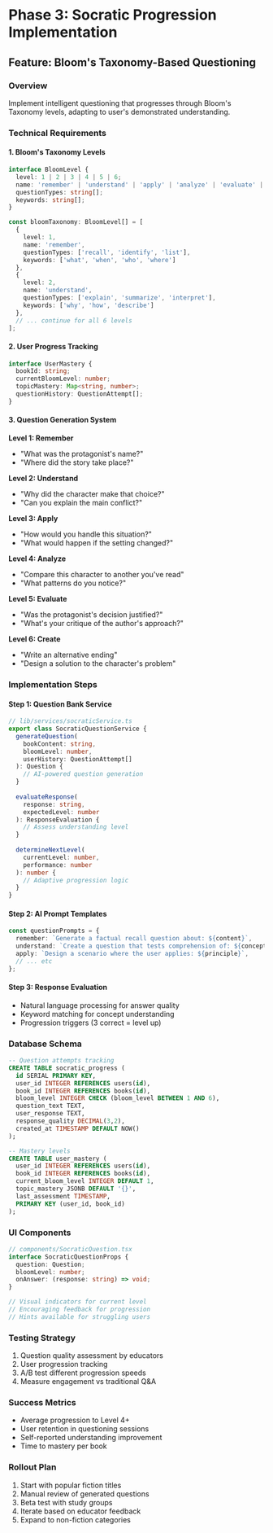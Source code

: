 # Phase 3: Socratic Progression Implementation

## Feature: Bloom's Taxonomy-Based Questioning

### Overview
Implement intelligent questioning that progresses through Bloom's Taxonomy levels, adapting to user's demonstrated understanding.

### Technical Requirements

#### 1. Bloom's Taxonomy Levels
```typescript
interface BloomLevel {
  level: 1 | 2 | 3 | 4 | 5 | 6;
  name: 'remember' | 'understand' | 'apply' | 'analyze' | 'evaluate' | 'create';
  questionTypes: string[];
  keywords: string[];
}

const bloomTaxonomy: BloomLevel[] = [
  {
    level: 1,
    name: 'remember',
    questionTypes: ['recall', 'identify', 'list'],
    keywords: ['what', 'when', 'who', 'where']
  },
  {
    level: 2,
    name: 'understand',
    questionTypes: ['explain', 'summarize', 'interpret'],
    keywords: ['why', 'how', 'describe']
  },
  // ... continue for all 6 levels
];
```

#### 2. User Progress Tracking
```typescript
interface UserMastery {
  bookId: string;
  currentBloomLevel: number;
  topicMastery: Map<string, number>;
  questionHistory: QuestionAttempt[];
}
```

#### 3. Question Generation System

**Level 1: Remember**
- "What was the protagonist's name?"
- "Where did the story take place?"

**Level 2: Understand**
- "Why did the character make that choice?"
- "Can you explain the main conflict?"

**Level 3: Apply**
- "How would you handle this situation?"
- "What would happen if the setting changed?"

**Level 4: Analyze**
- "Compare this character to another you've read"
- "What patterns do you notice?"

**Level 5: Evaluate**
- "Was the protagonist's decision justified?"
- "What's your critique of the author's approach?"

**Level 6: Create**
- "Write an alternative ending"
- "Design a solution to the character's problem"

### Implementation Steps

#### Step 1: Question Bank Service
```typescript
// lib/services/socraticService.ts
export class SocraticQuestionService {
  generateQuestion(
    bookContent: string,
    bloomLevel: number,
    userHistory: QuestionAttempt[]
  ): Question {
    // AI-powered question generation
  }
  
  evaluateResponse(
    response: string,
    expectedLevel: number
  ): ResponseEvaluation {
    // Assess understanding level
  }
  
  determineNextLevel(
    currentLevel: number,
    performance: number
  ): number {
    // Adaptive progression logic
  }
}
```

#### Step 2: AI Prompt Templates
```typescript
const questionPrompts = {
  remember: `Generate a factual recall question about: ${content}`,
  understand: `Create a question that tests comprehension of: ${concept}`,
  apply: `Design a scenario where the user applies: ${principle}`,
  // ... etc
};
```

#### Step 3: Response Evaluation
- Natural language processing for answer quality
- Keyword matching for concept understanding
- Progression triggers (3 correct = level up)

### Database Schema
```sql
-- Question attempts tracking
CREATE TABLE socratic_progress (
  id SERIAL PRIMARY KEY,
  user_id INTEGER REFERENCES users(id),
  book_id INTEGER REFERENCES books(id),
  bloom_level INTEGER CHECK (bloom_level BETWEEN 1 AND 6),
  question_text TEXT,
  user_response TEXT,
  response_quality DECIMAL(3,2),
  created_at TIMESTAMP DEFAULT NOW()
);

-- Mastery levels
CREATE TABLE user_mastery (
  user_id INTEGER REFERENCES users(id),
  book_id INTEGER REFERENCES books(id),
  current_bloom_level INTEGER DEFAULT 1,
  topic_mastery JSONB DEFAULT '{}',
  last_assessment TIMESTAMP,
  PRIMARY KEY (user_id, book_id)
);
```

### UI Components
```typescript
// components/SocraticQuestion.tsx
interface SocraticQuestionProps {
  question: Question;
  bloomLevel: number;
  onAnswer: (response: string) => void;
}

// Visual indicators for current level
// Encouraging feedback for progression
// Hints available for struggling users
```

### Testing Strategy
1. Question quality assessment by educators
2. User progression tracking
3. A/B test different progression speeds
4. Measure engagement vs traditional Q&A

### Success Metrics
- Average progression to Level 4+ 
- User retention in questioning sessions
- Self-reported understanding improvement
- Time to mastery per book

### Rollout Plan
1. Start with popular fiction titles
2. Manual review of generated questions
3. Beta test with study groups
4. Iterate based on educator feedback
5. Expand to non-fiction categories